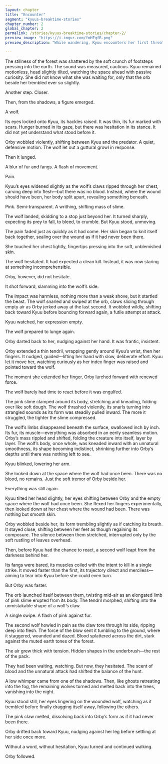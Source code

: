 ```yaml
---
layout: chapter
title: "Encounter"
segment: "kyuus-breaktime-stories"
chapter_number: 2
global_chapter: 2
permalink: /stories/kyuus-breaktime-stories/chapter-2/
preview_image: "https://i.imgur.com/fmHFqfR.png"
preview_description: "While wandering, Kyuu encounters her first threat"

---
```

The stillness of the forest was shattered by the soft crunch of footsteps pressing into the earth. The sound was measured, cautious. Kyuu remained motionless, head slightly tilted, watching the space ahead with passive curiosity. She did not know what she was waiting for, only that the orb beside her trembled ever so slightly.

Another step. Closer.

Then, from the shadows, a figure emerged.

A wolf.

Its eyes locked onto Kyuu, its hackles raised. It was thin, its fur marked with scars. Hunger burned in its gaze, but there was hesitation in its stance. It did not yet understand what stood before it.

Orby wobbled violently, shifting between Kyuu and the predator. A quiet, defensive motion. The wolf let out a guttural growl in response.

Then it lunged.

A blur of fur and fangs. A flash of movement.

Pain.

Kyuu’s eyes widened slightly as the wolf’s claws ripped through her chest, carving deep into flesh—but there was no blood. Instead, where the wound should have been, her body split apart, revealing something beneath.

Pink. Semi-transparent. A writhing, shifting mass of slime.

The wolf landed, skidding to a stop just beyond her. It turned sharply, expecting its prey to fall, to bleed, to crumble. But Kyuu stood, unmoving.

The pain faded just as quickly as it had come. Her skin began to knit itself back together, sealing over the wound as if it had never been there.

She touched her chest lightly, fingertips pressing into the soft, unblemished skin.

The wolf hesitated. It had expected a clean kill. Instead, it was now staring at something incomprehensible.

Orby, however, did not hesitate.

It shot forward, slamming into the wolf’s side.

The impact was harmless, nothing more than a weak shove, but it startled the beast. The wolf snarled and swiped at the orb, claws slicing through empty air as Orby jerked away at the last second. It wobbled wildly, shifting back toward Kyuu before bouncing forward again, a futile attempt at attack.

Kyuu watched, her expression empty.

The wolf prepared to lunge again.

Orby darted back to her, nudging against her hand. It was frantic, insistent.

Orby extended a thin tendril, wrapping gently around Kyuu’s wrist, then her fingers. It nudged, guided—lifting her hand with slow, deliberate effort. Kyuu let it move her, watching curiously as her index finger was raised and pointed toward the wolf.

The moment she extended her finger, Orby lurched forward with renewed force.

The wolf barely had time to react before it was engulfed.

The pink slime clamped around its body, stretching and kneading, folding over like soft dough. The wolf thrashed violently, its snarls turning into strangled sounds as its form was steadily pulled inward. The more it struggled, the tighter the slime compressed.

The wolf’s limbs disappeared beneath the surface, swallowed inch by inch. Its fur, its muscle—everything was absorbed in an eerily seamless motion. Orby’s mass rippled and shifted, folding the creature into itself, layer by layer. The wolf’s body, once whole, was kneaded inward with an unnatural smoothness, its shape becoming indistinct, shrinking further into Orby’s depths until there was nothing left to see.

Kyuu blinked, lowering her arm.

She looked down at the space where the wolf had once been. There was no blood, no remains. Just the soft tremor of Orby beside her.

Everything was still again.

Kyuu tilted her head slightly, her eyes shifting between Orby and the empty space where the wolf had once been. She flexed her fingers experimentally, then looked down at her chest where the wound had been. There was nothing but smooth skin.

Orby wobbled beside her, its form trembling slightly as if catching its breath. It stayed close, shifting between her feet as though regaining its composure. The silence between them stretched, interrupted only by the soft rustling of leaves overhead.

Then, before Kyuu had the chance to react, a second wolf leapt from the darkness behind her.

Its fangs were bared, its muscles coiled with the intent to kill in a single strike. It moved faster than the first, its trajectory direct and merciless—aiming to tear into Kyuu before she could even turn.

But Orby was faster.

The orb launched itself between them, twisting mid-air as an elongated limb of pink slime erupted from its body. The tendril morphed, shifting into the unmistakable shape of a wolf’s claw.

A single swipe. A flash of pink against fur.

The second wolf howled in pain as the claw tore through its side, ripping deep into flesh. The force of the blow sent it tumbling to the ground, where it staggered, wounded and dazed. Blood splattered across the dirt, stark against the muted earth tones of the forest.

The air grew thick with tension. Hidden shapes in the underbrush—the rest of the pack.

They had been waiting, watching. But now, they hesitated. The scent of blood and the unnatural attack had shifted the balance of the hunt.

A low whimper came from one of the shadows. Then, like ghosts retreating into the fog, the remaining wolves turned and melted back into the trees, vanishing into the night.

Kyuu stood still, her eyes lingering on the wounded wolf, watching as it trembled before finally dragging itself away, following the others.

The pink claw melted, dissolving back into Orby’s form as if it had never been there.

Orby drifted back toward Kyuu, nudging against her leg before settling at her side once more.

Without a word, without hesitation, Kyuu turned and continued walking.

Orby followed.
